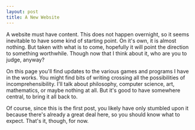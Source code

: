 ```yaml
---
layout: post
title: A New Website
---
```

A website must have content.  This does not happen overnight, so it seems inevitable to have some kind of starting point.  On it's own, it is almost nothing.  But taken with what is to come, hopefully it will point the direction to something worthwhile.  Though now that I think about it, who are you to judge, anyway?

On this page you'll find updates to the various games and programs I have in the works.  You might find bits of writing crossing all the possibilities of incomprehensibility.  I'll talk about philosophy, computer science, art, mathematics, or maybe nothing at all.  But it's good to have somewhere central, to bring it all back to.

Of course, since this is the first post, you likely have only stumbled upon it because there's already a great deal here, so you should know what to expect.  That's it, though, for now.
